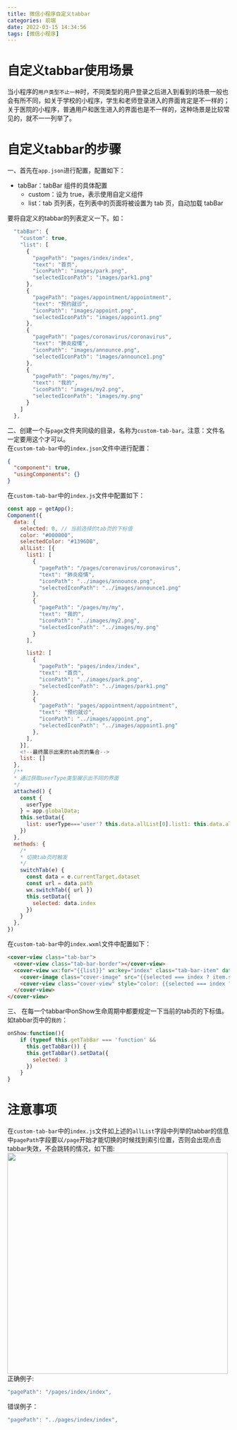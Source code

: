 ```yaml
---
title: 微信小程序自定义tabbar
categories: 前端
date: 2022-03-15 14:34:56
tags: [微信小程序]
---
```



# 自定义tabbar使用场景
当小程序的`用户类型不止一种`时，不同类型的用户登录之后进入到看到的场景一般也会有所不同，如关于学校的小程序，学生和老师登录进入的界面肯定是不一样的；关于医院的小程序，普通用户和医生进入的界面也是不一样的，这种场景是比较常见的，就不一一列举了。
<!-- more -->
# 自定义tabbar的步骤
一、首先在`app.json`进行配置，配置如下：
- tabBar：tabBar 组件的具体配置
    - custom：设为 true，表示使用自定义组件
    - list：tab 页列表，在列表中的页面将被设置为 tab 页，自动加载 tabBar

要将自定义的tabbar的列表定义一下。如：  
```js
  "tabBar": {
    "custom": true,
    "list": [
      {
        "pagePath": "pages/index/index",
        "text": "首页",
        "iconPath": "images/park.png",
        "selectedIconPath": "images/park1.png"
      },
      {
        "pagePath": "pages/appointment/appointment",
        "text": "预约就诊",
        "iconPath": "images/appoint.png",
        "selectedIconPath": "images/appoint1.png"
      },
      {
        "pagePath": "pages/coronavirus/coronavirus",
        "text": "肺炎疫情",
        "iconPath": "images/announce.png",
        "selectedIconPath": "images/announce1.png"
      },
      {
        "pagePath": "pages/my/my",
        "text": "我的",
        "iconPath": "images/my2.png",
        "selectedIconPath": "images/my.png"
      }
    ]
  },
```


二、创建一个与`page`文件夹同级的目录，名称为`custom-tab-bar`。注意：文件名一定要用这个才可以。  
在`custom-tab-bar`中的`index.json`文件中进行配置：   
```json
{
  "component": true,
  "usingComponents": {}
}
```
在`custom-tab-bar`中的`index.js`文件中配置如下：
```js
const app = getApp();
Component({
  data: {
    selected: 0, // 当前选择的tab页的下标值
    color: "#000000",
    selectedColor: "#1396DB",
    allList: [{
      list1: [
        {
          "pagePath": "/pages/coronavirus/coronavirus",
          "text": "肺炎疫情",
          "iconPath": "../images/announce.png",
          "selectedIconPath": "../images/announce1.png"
        },
        {
          "pagePath": "/pages/my/my",
          "text": "我的",
          "iconPath": "../images/my2.png",
          "selectedIconPath": "../images/my.png"
        }
      ],

      list2: [
        {
          "pagePath": "pages/index/index",
          "text": "首页",
          "iconPath": "../images/park.png",
          "selectedIconPath": "../images/park1.png"
        },
        {
          "pagePath": "pages/appointment/appointment",
          "text": "预约就诊",
          "iconPath": "../images/appoint.png",
          "selectedIconPath": "../images/appoint1.png"
        },
      ],
    }],
    <!--最终展示出来的tab页的集合-->
    list: []
  },
  /**
  * 通过获取userType类型展示出不同的界面
  */
  attached() {
    const {
      userType
    } = app.globalData;
    this.setData({
      list: userType==='user'? this.data.allList[0].list1: this.data.allList[0].list2
    })
  },
  methods: {
    /*
    * 切换tab页时触发
    */
    switchTab(e) {
      const data = e.currentTarget.dataset
      const url = data.path
      wx.switchTab({ url })
      this.setData({
        selected: data.index
      })
    }
  },
})
```
在`custom-tab-bar`中的`index.wxml`文件中配置如下：
```html
<cover-view class="tab-bar">
  <cover-view class="tab-bar-border"></cover-view>
  <cover-view wx:for="{{list}}" wx:key="index" class="tab-bar-item" data-path="{{item.pagePath}}" data-index="{{index}}" bindtap="switchTab">
    <cover-image class="cover-image" src="{{selected === index ? item.selectedIconPath : item.iconPath}}"></cover-image>
    <cover-view class="cover-view" style="color: {{selected === index ? selectedColor : color}}">{{item.text}}</cover-view>
  </cover-view>
</cover-view>
```

三、 在每一个tabbar中onShow生命周期中都要规定一下当前的tab页的下标值。如tabbar页中的`我的`：  
```js
onShow:function(){
    if (typeof this.getTabBar === 'function' &&
      this.getTabBar()) {
      this.getTabBar().setData({
        selected: 3
      })
    }
}
```


# 注意事项
在`custom-tab-bar`中的`index.js`文件如上述的`allList`字段中列举的tabbar的信息中`pagePath`字段要以`/page`开始才能切换的时候找到索引位置，否则会出现点击tabbar失效，不会跳转的情况，如下图:
<img src='/微信小程序自定义tabbar/0.png' height='500'/>
正确例子:  
```js
"pagePath": "/pages/index/index",
```
错误例子：
```js
"pagePath": "../pages/index/index",
```